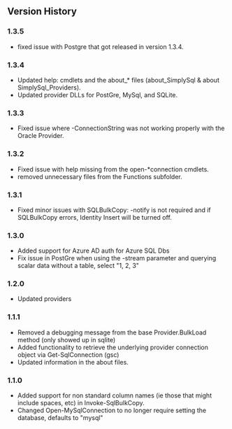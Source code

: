 ## Version History
### 1.3.5
* fixed issue with Postgre that got released in version 1.3.4.
### 1.3.4
* Updated help: cmdlets and the about_* files (about_SimplySql & about SimplySql_Providers).
* Updated provider DLLs for PostGre, MySql, and SQLite.
### 1.3.3
* Fixed issue where -ConnectionString was not working properly with the Oracle Provider.
### 1.3.2
* Fixed issue with help missing from the open-*connection cmdlets.
* removed unnecessary files from the Functions subfolder.
### 1.3.1
* Fixed minor issues with SQLBulkCopy: -notify is not required and if SQLBulkCopy errors, Identity Insert will be turned off.
### 1.3.0
* Added support for Azure AD auth for Azure SQL Dbs
* Fix issue in PostGre when using the -stream parameter and querying scalar data without a table, select "1, 2, 3"
### 1.2.0
* Updated providers
### 1.1.1
* Removed a debugging message from the base Provider.BulkLoad method (only showed up in sqlite)
* Added functionality to retrieve the underlying provider connection object via Get-SqlConnection (gsc)
* Updated information in the about files.
### 1.1.0
* Added support for non standard column names (ie those that might include spaces, etc) in Invoke-SqlBulkCopy.
* Changed Open-MySqlConnection to no longer require setting the database, defaults to "mysql"